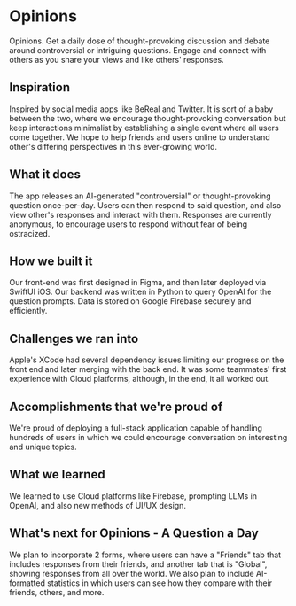 # Opinions

Opinions. Get a daily dose of thought-provoking discussion and debate around controversial or intriguing questions. Engage and connect with others as you share your views and like others' responses.

## Inspiration

Inspired by social media apps like BeReal and Twitter. It is sort of a baby between the two, where we encourage thought-provoking conversation but keep interactions minimalist by establishing a single event where all users come together. We hope to help friends and users online to understand other's differing perspectives in this ever-growing world.

## What it does

The app releases an AI-generated "controversial" or thought-provoking question once-per-day. Users can then respond to said question, and also view other's responses and interact with them. Responses are currently anonymous, to encourage users to respond without fear of being ostracized.

## How we built it

Our front-end was first designed in Figma, and then later deployed via SwiftUI iOS. Our backend was written in Python to query OpenAI for the question prompts. Data is stored on Google Firebase securely and efficiently.

## Challenges we ran into

Apple's XCode had several dependency issues limiting our progress on the front end and later merging with the back end. It was some teammates' first experience with Cloud platforms, although, in the end, it all worked out.

## Accomplishments that we're proud of

We're proud of deploying a full-stack application capable of handling hundreds of users in which we could encourage conversation on interesting and unique topics.

## What we learned

We learned to use Cloud platforms like Firebase, prompting LLMs in OpenAI, and also new methods of UI/UX design.

## What's next for Opinions - A Question a Day

We plan to incorporate 2 forms, where users can have a "Friends" tab that includes responses from their friends, and another tab that is "Global", showing responses from all over the world. We also plan to include AI-formatted statistics in which users can see how they compare with their friends, others, and more.
